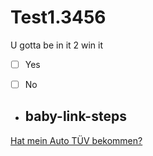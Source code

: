 # Test1.3456

U gotta be in it 2 win it 
- [ ] Yes
- [ ] No


- ## baby-link-steps

[Hat mein Auto TÜV bekommen?](https://github.com/danmille/tuevtest1/issues/1)


